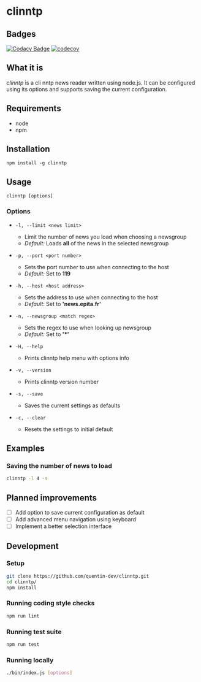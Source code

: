 # clinntp

## Badges

[![Codacy Badge](https://api.codacy.com/project/badge/Grade/a97b217d935d488a9fbf346afd2ceece)](https://www.codacy.com/manual/quentin-dev/clinntp?utm_source=github.com&amp;utm_medium=referral&amp;utm_content=quentin-dev/clinntp&amp;utm_campaign=Badge_Grade) [![codecov](https://codecov.io/gh/quentin-dev/clinntp/branch/master/graph/badge.svg)](https://codecov.io/gh/quentin-dev/clinntp)


## What it is

*clinntp* is a cli nntp news reader written using node.js. It can be configured
using its options and supports saving the current configuration.

## Requirements
* node
* npm

## Installation
`npm install -g clinntp`

## Usage
`clinntp [options]`

### Options
* `-l, --limit <news limit>`
  * Limit the number of news you load when choosing a newsgroup
  * *Default:* Loads **all** of the news in the selected newsgroup

* `-p, --port <port number>`
  * Sets the port number to use when connecting to the host
  * *Default:* Set to **119**

* `-h, --host <host address>`
  * Sets the address to use when connecting to the host
  * *Default*: Set to **'news.epita.fr'**

* `-n, --newsgroup <match regex>`
  * Sets the regex to use when looking up newsgroup
  * *Default:* Set to **'*'**

* `-H, --help`
  * Prints clinntp help menu with options info

* `-v, --version`
  * Prints clinntp version number

* `-s, --save`
  * Saves the current settings as defaults

* `-c, --clear`
  * Resets the settings to initial default

## Examples

### Saving the number of news to load
```bash
clinntp -l 4 -s
```

## Planned improvements

* [ ] Add option to save current configuration as default
* [ ] Add advanced menu navigation using keyboard
* [ ] Implement a better selection interface

## Development

### Setup

```bash
git clone https://github.com/quentin-dev/clinntp.git
cd clinntp/
npm install
```

### Running coding style checks
```bash
npm run lint
```

### Running test suite
```bash
npm run test
```

### Running locally
```bash
./bin/index.js [options]
```